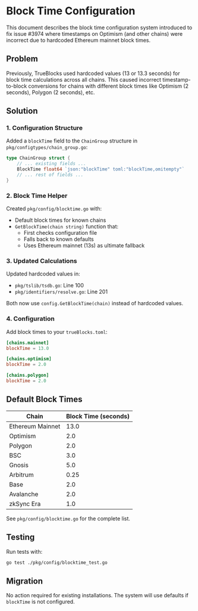 # Block Time Configuration

This document describes the block time configuration system introduced to fix issue #3974 where timestamps on Optimism (and other chains) were incorrect due to hardcoded Ethereum mainnet block times.

## Problem

Previously, TrueBlocks used hardcoded values (13 or 13.3 seconds) for block time calculations across all chains. This caused incorrect timestamp-to-block conversions for chains with different block times like Optimism (2 seconds), Polygon (2 seconds), etc.

## Solution

### 1. Configuration Structure

Added a `blockTime` field to the `ChainGroup` structure in `pkg/configtypes/chain_group.go`:

```go
type ChainGroup struct {
    // ... existing fields ...
    BlockTime float64 `json:"blockTime" toml:"blockTime,omitempty"`
    // ... rest of fields ...
}
```

### 2. Block Time Helper

Created `pkg/config/blocktime.go` with:
- Default block times for known chains
- `GetBlockTime(chain string)` function that:
  - First checks configuration file
  - Falls back to known defaults
  - Uses Ethereum mainnet (13s) as ultimate fallback

### 3. Updated Calculations

Updated hardcoded values in:
- `pkg/tslib/tsdb.go`: Line 100
- `pkg/identifiers/resolve.go`: Line 201

Both now use `config.GetBlockTime(chain)` instead of hardcoded values.

### 4. Configuration

Add block times to your `trueBlocks.toml`:

```toml
[chains.mainnet]
blockTime = 13.0

[chains.optimism]
blockTime = 2.0

[chains.polygon]
blockTime = 2.0
```

## Default Block Times

| Chain | Block Time (seconds) |
|-------|---------------------|
| Ethereum Mainnet | 13.0 |
| Optimism | 2.0 |
| Polygon | 2.0 |
| BSC | 3.0 |
| Gnosis | 5.0 |
| Arbitrum | 0.25 |
| Base | 2.0 |
| Avalanche | 2.0 |
| zkSync Era | 1.0 |

See `pkg/config/blocktime.go` for the complete list.

## Testing

Run tests with:
```bash
go test ./pkg/config/blocktime_test.go
```

## Migration

No action required for existing installations. The system will use defaults if `blockTime` is not configured.